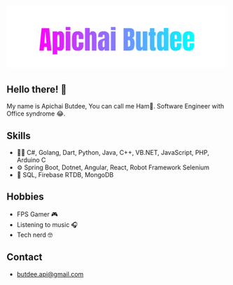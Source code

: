 <h1 align="center">
  <img src="https://raw.githubusercontent.com/hamhapichai/Me/main/Apichai%20Butdee.svg" alt="Apichai Butdee" />
</h1>

## Hello there! 👋
My name is Apichai Butdee, You can call me Ham🍔. Software Engineer with Office syndrome 😂.

## Skills
- 👨‍💻 C#, Golang, Dart, Python, Java, C++, VB.<span>NET, JavaScript, PHP, Arduino C
- ⚙️ Spring Boot, Dotnet, Angular, React, Robot Framework Selenium
- 💽 SQL, Firebase RTDB, MongoDB

## Hobbies
- FPS Gamer 🎮
- Listening to music 🎧
- Tech nerd 🤓

## Contact
- butdee.api@gmail.com
